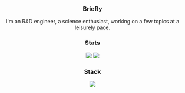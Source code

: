 <h3 align="center">Briefly</h3>
<p align="center">I'm an R&D engineer, a science enthusiast, working on a few topics at a leisurely pace.</p>

<h3 align="center">Stats</h3>
<p align="center">
  <img src="https://github-readme-stats.vercel.app/api?username=nimisbert&show_icons=true&theme=transparent&line_height=20"/>
  <img src="https://github-readme-stats.vercel.app/api/top-langs/?username=nimisbert&theme=transparent&layout=compact"/>
</p>

<h3 align="center">Stack</h3>
<p align="center">
  <a href="https://skillicons.dev">
    <img src="https://skillicons.dev/icons?i=vim,neovim,c,cpp,fortran,octave,py,julia,lua,latex,cmake,docker,git,linux" />
  </a>
</p>
